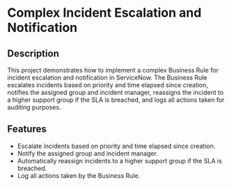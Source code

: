 # Complex Incident Escalation and Notification

## Description
This project demonstrates how to implement a complex Business Rule for incident escalation and notification in ServiceNow. The Business Rule escalates incidents based on priority and time elapsed since creation, notifies the assigned group and incident manager, reassigns the incident to a higher support group if the SLA is breached, and logs all actions taken for auditing purposes.

## Features
- Escalate incidents based on priority and time elapsed since creation.
- Notify the assigned group and incident manager.
- Automatically reassign incidents to a higher support group if the SLA is breached.
- Log all actions taken by the Business Rule.
